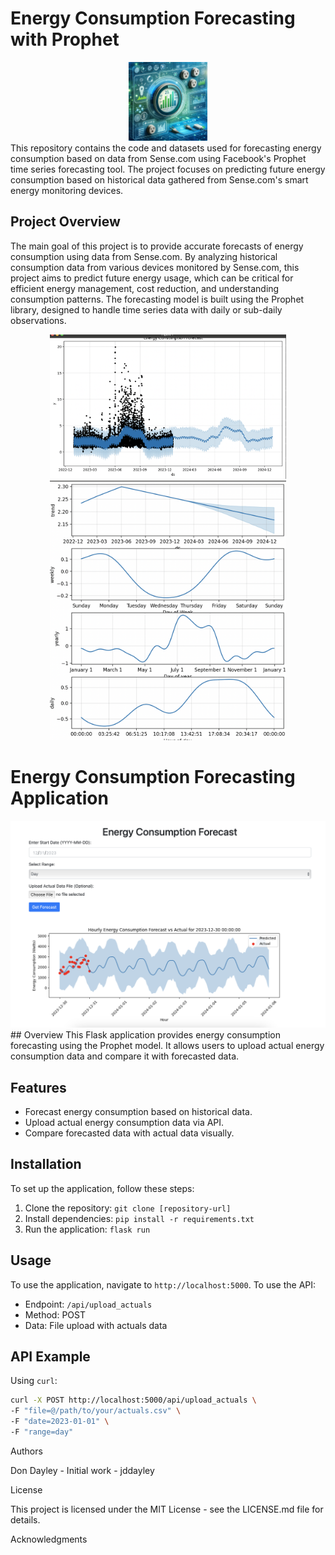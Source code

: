 # Energy Consumption Forecasting with Prophet
<div align="center">
<img src="Electric_Forecast_1.png" width="25%" >
</div>
This repository contains the code and datasets used for forecasting energy consumption based on data from Sense.com using Facebook's Prophet time series forecasting tool. The project focuses on predicting future energy consumption based on historical data gathered from Sense.com's smart energy monitoring devices.

## Project Overview

The main goal of this project is to provide accurate forecasts of energy consumption using data from Sense.com. By analyzing historical consumption data from various devices monitored by Sense.com, this project aims to predict future energy usage, which can be critical for efficient energy management, cost reduction, and understanding consumption patterns. The forecasting model is built using the Prophet library, designed to handle time series data with daily or sub-daily observations.

<div align="center">
<img src="screenshot.png" width="75%" >
  <img src="screenshot_2.png" width="75%" >
</div>

# Energy Consumption Forecasting Application
<img src="app-ss.png"/>
## Overview
This Flask application provides energy consumption forecasting using the Prophet model. It allows users to upload actual energy consumption data and compare it with forecasted data.

## Features
- Forecast energy consumption based on historical data.
- Upload actual energy consumption data via API.
- Compare forecasted data with actual data visually.

## Installation
To set up the application, follow these steps:
1. Clone the repository: `git clone [repository-url]`
2. Install dependencies: `pip install -r requirements.txt`
3. Run the application: `flask run`

## Usage
To use the application, navigate to `http://localhost:5000`. To use the API:
- Endpoint: `/api/upload_actuals`
- Method: POST
- Data: File upload with actuals data

## API Example
Using `curl`:
```bash
curl -X POST http://localhost:5000/api/upload_actuals \
-F "file=@/path/to/your/actuals.csv" \
-F "date=2023-01-01" \
-F "range=day"
```



Authors

Don Dayley - Initial work - jddayley


License

This project is licensed under the MIT License - see the LICENSE.md file for details.

Acknowledgments
